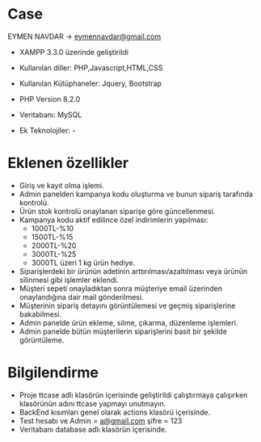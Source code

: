 # Case
  EYMEN NAVDAR -> eymennavdar@gmail.com

 - XAMPP 3.3.0 üzerinde geliştirildi
 - Kullanılan diller: PHP,Javascript,HTML,CSS
 - Kullanılan Kütüphaneler: Jquery, Bootstrap
 - PHP Version 8.2.0
 - Veritabanı: MySQL

 - Ek Teknolojiler: -

# Eklenen özellikler
- Giriş ve kayıt olma işlemi.
- Admin panelden kampanya kodu oluşturma ve bunun sipariş tarafında kontrolü.
- Ürün stok kontrolü onaylanan siparişe göre güncellenmesi.
- Kampanya kodu aktif edilince özel indirimlerin yapılması:
  - 1000TL-%10
  - 1500TL-%15
  - 2000TL-%20
  - 3000TL-%25
  - 3000TL üzeri 1 kg ürün hediye.
- Siparişlerdeki bir ürünün adetinin arttırılması/azaltılması veya ürünün silinmesi gibi işlemler eklendi.
- Müşteri sepeti onayladıktan sonra müşteriye email üzerinden onaylandığına dair mail gönderilmesi.
- Müşterinin sipariş detayını görüntülemesi ve geçmiş siparişlerine bakabilmesi.
- Admin panelde ürün ekleme, silme, çıkarma, düzenleme işlemleri.
- Admin panelde bütün müşterilerin siparişlerini basit bir şekilde görüntüleme.

# Bilgilendirme
 - Proje ttcase adlı klasörün içerisinde geliştirildi çalıştırmaya çalışırken klasörünün adını ttcase yapmayı unutmayın.
 - BackEnd kısımları genel olarak actions klasörü içerisinde.
 - Test hesabı ve Admin  = a@gmail.com şifre = 123
 - Veritabanı database adlı klasörün içerisinde.



 
